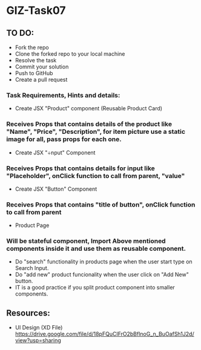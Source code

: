 # GIZ-Task07 

## TO DO:

* Fork the repo
* Clone the forked repo to your local machine
* Resolve the task
* Commit your solution
* Push to GitHub
* Create a pull request

### Task Requirements, Hints and details:
- Create JSX "Product" component (Reusable Product Card)

### Receives Props that contains details of the product like "Name", "Price", "Description", for item picture use a static image for all, pass props for each one.
- Create JSX "÷nput" Component

### Receives Props that contains details for input like "Placeholder", onClick function to call from parent, "value"
- Create JSX "Button" Component

### Receives Props that contains "title of button", onClick function to call from parent
- Product Page

### Will be stateful component, Import Above mentioned components inside it and use them as reusable component.
- Do "search" functionality in products page when the user start type on Search Input.
- Do "add new" product funcionality when the user click on "Add New" button.
- IT is a good practice if you split product component into smaller components.


## Resources:
- UI Design (XD File)
https://drive.google.com/file/d/18pFQuCIFrO2bBflnoG_n_BuOafSh1J2d/view?usp=sharing
